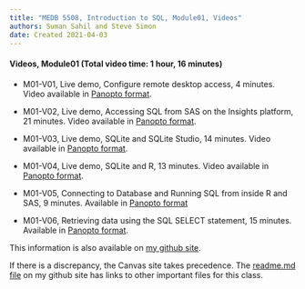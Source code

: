 ```yaml
---
title: "MEDB 5508, Introduction to SQL, Module01, Videos"
authors: Suman Sahil and Steve Simon
date: Created 2021-04-03
---
```


#### Videos, Module01 (Total video time: 1 hour, 16 minutes)

+ M01-V01, Live demo, Configure remote desktop access, 4 minutes. Video available in [Panopto format][m01v01].

+ M01-V02, Live demo, Accessing SQL from SAS on the Insights platform, 21 minutes. Video available in [Panopto format][m01v02].

+ M01-V03, Live demo, SQLite and SQLite Studio, 14 minutes. Video available in [Panopto format][m01v03].

+ M01-V04, Live demo, SQLite and R, 13 minutes. Video available in [Panopto format][m01v04].

+ M01-V05, Connecting to Database and Running SQL from inside R and SAS, 9 minutes. Available in [Panopto format][m01v05]

+ M01-V06, Retrieving data using the SQL SELECT statement, 15 minutes. Available in [Panopto format][m01v06].

<!---my git--->
This information is also available on [my github site][thisf].

If there is a discrepancy, the Canvas site takes precedence. The [readme.md file][mygit] on my github site has links to other important files for this class.

[thisf]: https://github.com/pmean/introduction-to-sql/blob/master/modules/5508-01-videos.md
[mygit]: https://github.com/pmean/introduction-to-sql/blob/master/README.md
<!---my git--->

[m01v01]: https://umsystem.hosted.panopto.com/Panopto/Pages/Viewer.aspx?id=5672c2bb-27c0-4908-b7e3-aaaa0128be5b
[m01v02]: https://umsystem.hosted.panopto.com/Panopto/Pages/Viewer.aspx?id=77cc43a3-6adc-462d-b931-aab001185329
[m01v03]: https://umsystem.hosted.panopto.com/Panopto/Pages/Viewer.aspx?id=9f7d698a-3161-4ba5-ac91-aaad00f39cf8
[m01v04]: https://umsystem.hosted.panopto.com/Panopto/Pages/Viewer.aspx?id=cc8ab06c-5e5f-4cfd-8a2e-aaad010398ff
[m01V05]: https://umsystem.hosted.panopto.com/Panopto/Pages/Viewer.aspx?id=617dafb4-b773-4c78-ab31-aaaa00ff29e3
[m01V06]: https://umsystem.hosted.panopto.com/Panopto/Pages/Viewer.aspx?id=4b2a0448-a776-46eb-a17f-aaa7010bfcbb

